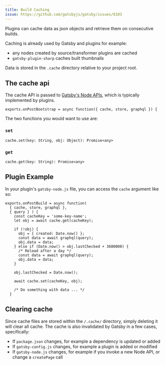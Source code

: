 ```yaml
---
title: Build Caching
issue: https://github.com/gatsbyjs/gatsby/issues/8103
---
```


Plugins can cache data as json objects and retrieve them on consecutive builds.

Caching is already used by Gatsby and plugins for example:

* any nodes created by source/transformer plugins are cached
* `gatsby-plugin-sharp` caches built thumbnails


Data is stored in the `.cache` directory relative to your project root.


## The cache api

The cache API is passed to [Gatsby's Node APIs](/docs/node-apis/), which is typically implemented by plugins.
```
exports.onPostBootstrap = async function({ cache, store, graphql }) {
```


The two functions you would want to use are:

### `set`
`cache.set(key: String, obj: Object): Promise<any>`

### `get`
`cache.get(key: String): Promise<any>`



## Plugin Example

In your plugin's `gatsby-node.js` file, you can access the `cache` argument like so:

```
exports.onPostBuild = async function(
  { cache, store, graphql },
  { query } ) {
    const cacheKey = 'some-key-name';
    let obj = await cache.get(cacheKey);

    if (!obj) {
      obj = { created: Date.now() };      
      const data = await graphql(query);
      obj.data = data;
    } else if (Date.now() > obj.lastChecked + 3600000) {
      /* Reload after a day */
      const data = await graphql(query);
      obj.data = data;
    }
    
    obj.lastChecked = Date.now();    

    await cache.set(cacheKey, obj);
    
    /* Do something with data ... */
  }
```


## Clearing cache

Since cache files are stored within the `/.cache/` directory, simply deleting it will clear all cache.
The cache is also invalidated by Gatsby in a few cases, specifically:

- If `package.json` changes, for example a dependency is updated or added
- If `gatsby-config.js` changes, for example a plugin is added or modified
- If `gatsby-node.js` changes, for example if you invoke a new Node API, or change a `createPage` call
